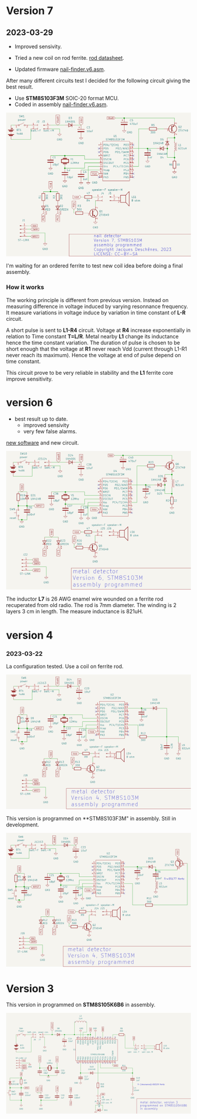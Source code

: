 # Version 7 

## 2023-03-29 

* Improved sensivity. 

* Tried a new coil on rod ferrite. [rod datasheet](ferrite-rod-4077484611.pdf).

* Updated firmware [nail-finder.v6.asm](nail-finder.v6.asm).


After many different circuits test I decided for the following circuit giving the best result.
* Use **STM8S103F3M**  SOIC-20 format  MCU. 
* Coded in assembly [nail-finder.v6.asm](nail-finder.v6.asm).

![nail-finder.v7.png](nail-finder.v7.png)

I'm waiting for an ordered ferrite to test new coil idea before doing a final assembly.

### How it works 

The working principle is different from previous version. Instead on measuring difference in voltage induced by varying resonnance frequency.  It measure variations in voltage induce by variation in time constant of **L-R** circuit.   

A short pulse is sent to **L1-R4** circuit. Voltage at **R4** increase exponentially in relation to Time constant **T=L/R**.  Metal nearby **L1** change its inductance hence the time constant variation. The duration of pulse is chosen to be short enough that the voltage at **R1** never reach Vdd (current through L1-R1 never reach its maximum). Hence the voltage at end of pulse depend on time constant.

This circuit prove to be very reliable in stability and the **L1** ferrite core improve sensitivity. 

# version 6 

* best result up to date. 
    * improved sensivity 
    * very few false alarms. 

[new software](nail-finder.v6.asm) and new circuit. 

![new circuit](nail-finder.v6.png) 

The inductor **L7** is 26 AWG enamel wire wounded on a ferrite rod recuperated from old radio. 
The rod is 7mm diameter. The winding is 2 layers 3 cm in length. The measure inductance is 821uH.


# version 4 

### 2023-03-22 

La configuration tested. Use a coil on ferrite rod.

![version-4-stm8s103m6.r4.png](version-4-stm8s103m6.r4.png)

This version is programmed on **STM8S103F3M" in assembly. Still in development. 

![version-4-stm8s103m6.png](version-4-stm8s103m6.png)

# Version 3 

This version in programmed on **STM8S105K6B6** in assembly.

![bare-metal-schematic.png](bare-metal-schematic.png)
